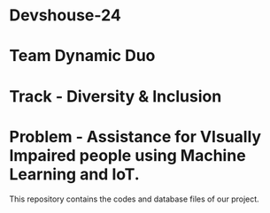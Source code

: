 # Devshouse-24
# Team Dynamic Duo
# Track - Diversity & Inclusion
# Problem - Assistance for VIsually Impaired people using Machine Learning and IoT.
This repository contains the codes and database files of our project.
